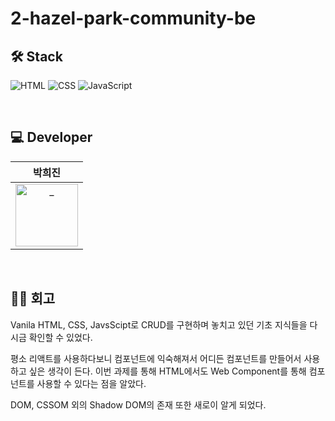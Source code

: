 # 2-hazel-park-community-be

## 🛠️ Stack

![HTML](https://img.shields.io/badge/HTML-E34F26?style=flat&logo=html5&logoColor=white)
![CSS](https://img.shields.io/badge/CSS-1572B6?style=flat&logo=css3&logoColor=white)
![JavaScript](https://img.shields.io/badge/JavaScript-F7DF1E?style=flat&logo=javascript&logoColor=black)

<br />

## 💻 Developer

<div align=center>

|                                                           박희진                                                           |
| :------------------------------------------------------------------------------------------------------------------------: |
| <a href="https://github.com/gmlwlsdl"> <img src="https://avatars.githubusercontent.com/gmlwlsdl" width=100px alt="_"/></a> |

</div>

<br />

## ✍🏻 회고
Vanila HTML, CSS, JavsScipt로 CRUD를 구현하며 놓치고 있던 기초 지식들을 다시금 확인할 수 있었다. <br />

평소 리액트를 사용하다보니 컴포넌트에 익숙해져서 어디든 컴포넌트를 만들어서 사용하고 싶은 생각이 든다. 이번 과제를 통해 HTML에서도 Web Component를 통해 컴포넌트를 사용할 수 있다는 점을 알았다. <br />

DOM, CSSOM 외의 Shadow DOM의 존재 또한 새로이 알게 되었다.